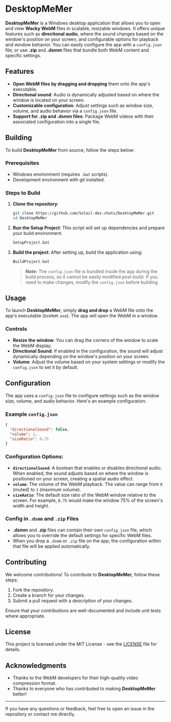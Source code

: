 # DesktopMeMer

**DesktopMeMer** is a Windows desktop application that allows you to open and view **Wacky WebM** files in scalable, resizable windows. It offers unique features such as **directional audio**, where the sound changes based on the window's position on your screen, and configurable options for playback and window behavior. You can easily configure the app with a `config.json` file, or use **.zip** and **.dsmm** files that bundle both WebM content and specific settings.

## Features

- **Open WebM files by dragging and dropping** them onto the app's executable.
- **Directional sound**: Audio is dynamically adjusted based on where the window is located on your screen.
- **Customizable configuration**: Adjust settings such as window size, volume, and audio behavior via a `config.json` file.
- **Support for .zip and .dsmm files**: Package WebM videos with their associated configuration into a single file.

## Building

To build **DesktopMeMer** from source, follow the steps below:

### Prerequisites

- Windows environment (requires `.bat` scripts).
- Development environment with git installed.

### Steps to Build

1. **Clone the repository**:
   ```bash
   git clone https://github.com/Soleil-des-chats/DesktopMeMer.git
   cd DesktopMeMer
   ```

2. **Run the Setup Project**:
   This script will set up dependencies and prepare your build environment.
   ```bash
   SetupProject.bat
   ```

3. **Build the project**:
   After setting up, build the application using:
   ```bash
   BuildProject.bat
   ```

   > **Note:** The `config.json` file is bundled inside the app during the build process, so it cannot be easily modified post-build. If you need to make changes, modify the `config.json` before building.

## Usage

To launch **DesktopMeMer**, simply **drag and drop** a WebM file onto the app's executable (`DskMeM.exe`). The app will open the WebM in a window. 

### Controls

- **Resize the window**: You can drag the corners of the window to scale the WebM display.
- **Directional Sound**: If enabled in the configuration, the sound will adjust dynamically depending on the window's position on your screen.
- **Volume**: Adjust the volume based on your system settings or modify the `config.json` to set it by default.

## Configuration

The app uses a `config.json` file to configure settings such as the window size, volume, and audio behavior. Here's an example configuration:

### Example `config.json`

```json
{
  "directionalSound": false,
  "volume": 1,
  "sizeRatio": 0.75
}
```

### Configuration Options:

- **`directionalSound`**: A boolean that enables or disables directional audio. When enabled, the sound adjusts based on where the window is positioned on your screen, creating a spatial audio effect.
- **`volume`**: The volume of the WebM playback. The value can range from `0` (muted) to `1` (maximum volume).
- **`sizeRatio`**: The default size ratio of the WebM window relative to the screen. For example, `0.75` would make the window 75% of the screen's width and height.

### Config in `.dsmm` and `.zip` Files

- **.dsmm** and **.zip** files can contain their own `config.json` file, which allows you to override the default settings for specific WebM files.
- When you drop a `.dsmm` or `.zip` file on the app, the configuration within that file will be applied automatically.

## Contributing

We welcome contributions! To contribute to **DesktopMeMer**, follow these steps:

1. Fork the repository.
2. Create a branch for your changes.
3. Submit a pull request with a description of your changes.

Ensure that your contributions are well-documented and include unit tests where appropriate.

## License

This project is licensed under the MIT License - see the [LICENSE](LICENSE) file for details.

## Acknowledgments

- Thanks to the WebM developers for their high-quality video compression format.
- Thanks to everyone who has contributed to making **DesktopMeMer** better!

---

If you have any questions or feedback, feel free to open an issue in the repository or contact me directly.
